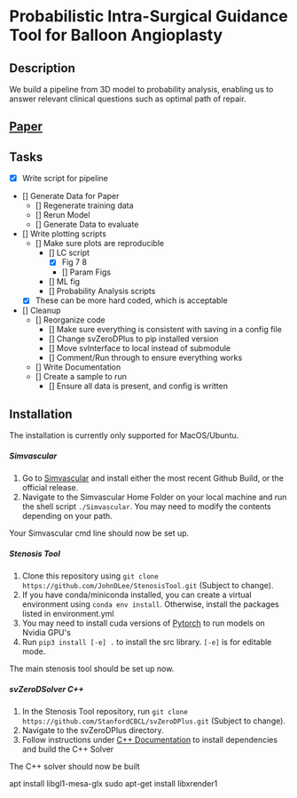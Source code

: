 # Probabilistic Intra-Surgical Guidance Tool for Balloon Angioplasty


## Description

We build a pipeline from 3D model to probability analysis, enabling us to answer relevant clinical questions such as optimal path of repair.

## [Paper](NULL)

## Tasks

- [x] Write script for pipeline
- [] Generate Data for Paper
    - [] Regenerate training data
    - [] Rerun Model
    - [] Generate Data to evaluate
- [] Write plotting scripts
    - [] Make sure plots are reproducible
        - [] LC script
            - [x] Fig 7 8
            - [] Param Figs
        - [] ML fig
        - [] Probability Analysis scripts
    - [x] These can be more hard coded, which is acceptable
- [] Cleanup
    - [] Reorganize code
        - [] Make sure everything is consistent with saving in a config file
        - [] Change svZeroDPlus to pip installed version
        - [] Move svInterface to local instead of submodule
        - [] Comment/Run through to ensure everything works
    - [] Write Documentation
    - [] Create a sample to run
        - [] Ensure all data is present, and config is written

## Installation

The installation is currently only supported for MacOS/Ubuntu.

##### Simvascular

1. Go to [Simvascular](https://github.com/SimVascular/SimVascular) and install either the most recent Github Build, or the official release.
2. Navigate to the Simvascular Home Folder on your local machine and run the shell script `./Simvascular`. You may need to modify the contents depending on your path.

Your Simvascular cmd line should now be set up.

##### Stenosis Tool

1. Clone this repository using `git clone https://github.com/JohnDLee/StenosisTool.git` (Subject to change).
2. If you have conda/miniconda installed, you can create a virtual environment using `conda env install`. Otherwise, install the packages listed in environment.yml
3. You may need to install cuda versions of [Pytorch](https://pytorch.org/get-started/locally/) to run models on Nvidia GPU's
4. Run `pip3 install [-e] .` to install the src library. `[-e]` is for editable mode.

The main stenosis tool should be set up now.

##### svZeroDSolver C++

1. In the Stenosis Tool repository, run `git clone https://github.com/StanfordCBCL/svZeroDPlus.git` (Subject to change).
2. Navigate to the svZeroDPlus directory.
3. Follow instructions under [C++ Documentation](https://stanfordcbcl.github.io/svZeroDPlus/cpp/) to install dependencies and build the C++ Solver

The C++ solver should now be built

apt install libgl1-mesa-glx
sudo apt-get install libxrender1

    

